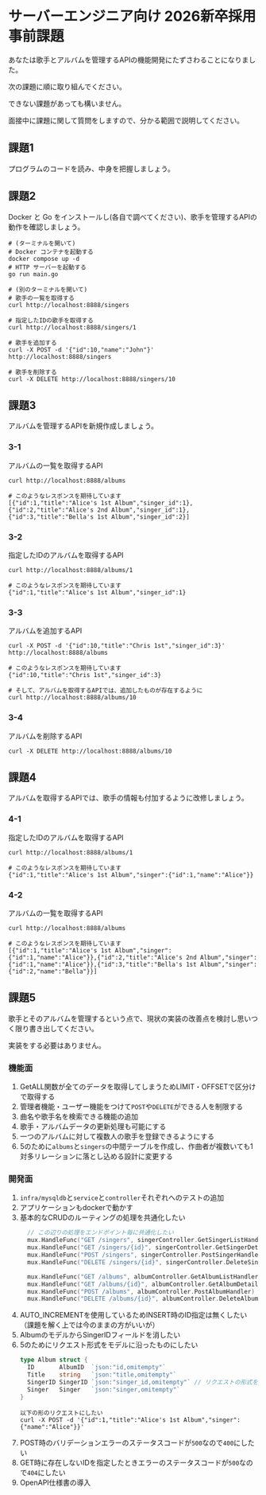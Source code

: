 # サーバーエンジニア向け 2026新卒採用事前課題

あなたは歌手とアルバムを管理するAPIの機能開発にたずさわることになりました。

次の課題に順に取り組んでください。

できない課題があっても構いません。

面接中に課題に関して質問をしますので、分かる範囲で説明してください。

## 課題1
プログラムのコードを読み、中身を把握しましょう。

## 課題2
Docker と Go をインストールし(各自で調べてください)、歌手を管理するAPIの動作を確認しましょう。

```
# (ターミナルを開いて)
# Docker コンテナを起動する
docker compose up -d
# HTTP サーバーを起動する
go run main.go
```

```
# (別のターミナルを開いて)
# 歌手の一覧を取得する
curl http://localhost:8888/singers

# 指定したIDの歌手を取得する
curl http://localhost:8888/singers/1

# 歌手を追加する
curl -X POST -d '{"id":10,"name":"John"}' http://localhost:8888/singers

# 歌手を削除する
curl -X DELETE http://localhost:8888/singers/10
```

## 課題3
アルバムを管理するAPIを新規作成しましょう。

### 3-1
アルバムの一覧を取得するAPI
```
curl http://localhost:8888/albums

# このようなレスポンスを期待しています
[{"id":1,"title":"Alice's 1st Album","singer_id":1},{"id":2,"title":"Alice's 2nd Album","singer_id":1},{"id":3,"title":"Bella's 1st Album","singer_id":2}]
```

### 3-2
指定したIDのアルバムを取得するAPI
```
curl http://localhost:8888/albums/1

# このようなレスポンスを期待しています
{"id":1,"title":"Alice's 1st Album","singer_id":1}
```

### 3-3
アルバムを追加するAPI
```
curl -X POST -d '{"id":10,"title":"Chris 1st","singer_id":3}' http://localhost:8888/albums

# このようなレスポンスを期待しています
{"id":10,"title":"Chris 1st","singer_id":3}

# そして、アルバムを取得するAPIでは、追加したものが存在するように
curl http://localhost:8888/albums/10
```

### 3-4
アルバムを削除するAPI
```
curl -X DELETE http://localhost:8888/albums/10
```

## 課題4
アルバムを取得するAPIでは、歌手の情報も付加するように改修しましょう。

### 4-1
指定したIDのアルバムを取得するAPI
```
curl http://localhost:8888/albums/1

# このようなレスポンスを期待しています
{"id":1,"title":"Alice's 1st Album","singer":{"id":1,"name":"Alice"}}
```

### 4-2
アルバムの一覧を取得するAPI
```
curl http://localhost:8888/albums

# このようなレスポンスを期待しています
[{"id":1,"title":"Alice's 1st Album","singer":{"id":1,"name":"Alice"}},{"id":2,"title":"Alice's 2nd Album","singer":{"id":1,"name":"Alice"}},{"id":3,"title":"Bella's 1st Album","singer":{"id":2,"name":"Bella"}}]
```

## 課題5
歌手とそのアルバムを管理するという点で、現状の実装の改善点を検討し思いつく限り書き出してください。

実装をする必要はありません。

### 機能面
1. GetALL関数が全てのデータを取得してしまうためLIMIT・OFFSETで区分けで取得する
2. 管理者機能・ユーザー機能をつけて`POST`や`DELETE`ができる人を制限する
3. 曲名や歌手名を検索できる機能の追加
4. 歌手・アルバムデータの更新処理も可能にする
5. 一つのアルバムに対して複数人の歌手を登録できるようにする
6. 5のために`albums`と`singers`の中間テーブルを作成し、作曲者が複数いても1対多リレーションに落とし込める設計に変更する

### 開発面
1. `infra/mysqldb`と`service`と`controller`それぞれへのテストの追加
2. アプリケーションもdockerで動かす
3. 基本的なCRUDのルーティングの処理を共通化したい
    ``` go
      // この辺りの処理をエンドポイント毎に共通化したい
      mux.HandleFunc("GET /singers", singerController.GetSingerListHandler)
      mux.HandleFunc("GET /singers/{id}", singerController.GetSingerDetailHandler)
      mux.HandleFunc("POST /singers", singerController.PostSingerHandler)
      mux.HandleFunc("DELETE /singers/{id}", singerController.DeleteSingerHandler)

      mux.HandleFunc("GET /albums", albumController.GetAlbumListHandler)
      mux.HandleFunc("GET /albums/{id}", albumController.GetAlbumDetailHandler)
      mux.HandleFunc("POST /albums", albumController.PostAlbumHandler)
      mux.HandleFunc("DELETE /albums/{id}", albumController.DeleteAlbumHandler)
    ```
4. AUTO_INCREMENTを使用しているためINSERT時のID指定は無くしたい（課題を解く上では今のままの方がいいが）
5. AlbumのモデルからSingerIDフィールドを消したい
6. 5のためにリクエスト形式をモデルに沿ったものにしたい
    ``` go
    type Album struct {
      ID       AlbumID  `json:"id,omitempty"`
      Title    string   `json:"title,omitempty"`
      SingerID SingerID `json:"singer_id,omitempty"` // リクエストの形式を変えてこのフィールドを削除したい
      Singer   Singer   `json:"singer,omitempty"`
    }
    ```
    ``` plaintext
    以下の形のリクエストにしたい
    curl -X POST -d '{"id":1,"title":"Alice's 1st Album","singer":{"name":"Alice"}}'
    ```
7. POST時のバリデーションエラーのステータスコードが`500`なので`400`にしたい
8. GET時に存在しないIDを指定したときエラーのステータスコードが`500`なので`404`にしたい
9. OpenAPI仕様書の導入
